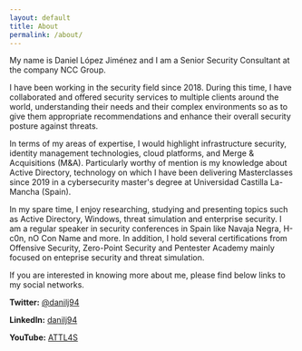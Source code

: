 ```yaml
---
layout: default
title: About
permalink: /about/
---
```


My name is Daniel López Jiménez and I am a Senior Security Consultant at the company NCC Group.

I have been working in the security field since 2018. During this time, I have collaborated and offered security services to multiple clients around the world, understanding their needs and their complex environments so as to give them appropriate recommendations and enhance their overall security posture against threats.

In terms of my areas of expertise, I would highlight infrastructure security, identity management technologies, cloud platforms, and Merge & Acquisitions (M&A). Particularly worthy of mention is my knowledge about Active Directory, technology on which I have been delivering Masterclasses since 2019 in a cybersecurity master's degree at Universidad Castilla La-Mancha (Spain).

In my spare time, I enjoy researching, studying and presenting topics such as Active Directory, Windows, threat simulation and enterprise security. I am a regular speaker in security conferences in Spain like Navaja Negra, H-c0n, nO Con Name and more. In addition, I hold several certifications from Offensive Security, Zero-Point Security and Pentester Academy mainly focused on enteprise security and threat simulation.

If you are interested in knowing more about me, please find below links to my social networks.
    
**Twitter:** [@danilj94](https://twitter.com/DaniLJ94)
  
**LinkedIn:** [danilj94](https://www.linkedin.com/in/danilj94/)
   
**YouTube:** [ATTL4S](https://www.youtube.com/attl4s)
